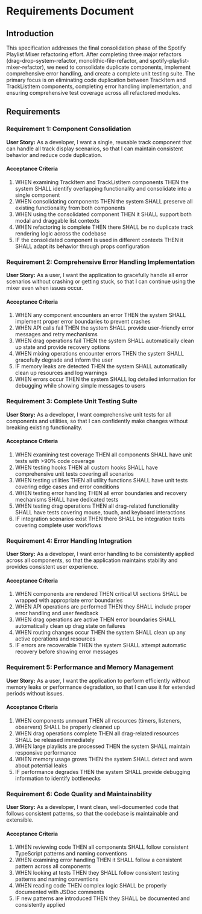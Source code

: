 # Requirements Document

## Introduction

This specification addresses the final consolidation phase of the Spotify Playlist Mixer refactoring effort. After completing three major refactors (drag-drop-system-refactor, monolithic-file-refactor, and spotify-playlist-mixer-refactor), we need to consolidate duplicate components, implement comprehensive error handling, and create a complete unit testing suite. The primary focus is on eliminating code duplication between TrackItem and TrackListItem components, completing error handling implementation, and ensuring comprehensive test coverage across all refactored modules.

## Requirements

### Requirement 1: Component Consolidation

**User Story:** As a developer, I want a single, reusable track component that can handle all track display scenarios, so that I can maintain consistent behavior and reduce code duplication.

#### Acceptance Criteria

1. WHEN examining TrackItem and TrackListItem components THEN the system SHALL identify overlapping functionality and consolidate into a single component
2. WHEN consolidating components THEN the system SHALL preserve all existing functionality from both components
3. WHEN using the consolidated component THEN it SHALL support both modal and draggable list contexts
4. WHEN refactoring is complete THEN there SHALL be no duplicate track rendering logic across the codebase
5. IF the consolidated component is used in different contexts THEN it SHALL adapt its behavior through props configuration

### Requirement 2: Comprehensive Error Handling Implementation

**User Story:** As a user, I want the application to gracefully handle all error scenarios without crashing or getting stuck, so that I can continue using the mixer even when issues occur.

#### Acceptance Criteria

1. WHEN any component encounters an error THEN the system SHALL implement proper error boundaries to prevent crashes
2. WHEN API calls fail THEN the system SHALL provide user-friendly error messages and retry mechanisms
3. WHEN drag operations fail THEN the system SHALL automatically clean up state and provide recovery options
4. WHEN mixing operations encounter errors THEN the system SHALL gracefully degrade and inform the user
5. IF memory leaks are detected THEN the system SHALL automatically clean up resources and log warnings
6. WHEN errors occur THEN the system SHALL log detailed information for debugging while showing simple messages to users

### Requirement 3: Complete Unit Testing Suite

**User Story:** As a developer, I want comprehensive unit tests for all components and utilities, so that I can confidently make changes without breaking existing functionality.

#### Acceptance Criteria

1. WHEN examining test coverage THEN all components SHALL have unit tests with >90% code coverage
2. WHEN testing hooks THEN all custom hooks SHALL have comprehensive unit tests covering all scenarios
3. WHEN testing utilities THEN all utility functions SHALL have unit tests covering edge cases and error conditions
4. WHEN testing error handling THEN all error boundaries and recovery mechanisms SHALL have dedicated tests
5. WHEN testing drag operations THEN all drag-related functionality SHALL have tests covering mouse, touch, and keyboard interactions
6. IF integration scenarios exist THEN there SHALL be integration tests covering complete user workflows

### Requirement 4: Error Handling Integration

**User Story:** As a developer, I want error handling to be consistently applied across all components, so that the application maintains stability and provides consistent user experience.

#### Acceptance Criteria

1. WHEN components are rendered THEN critical UI sections SHALL be wrapped with appropriate error boundaries
2. WHEN API operations are performed THEN they SHALL include proper error handling and user feedback
3. WHEN drag operations are active THEN error boundaries SHALL automatically clean up drag state on failures
4. WHEN routing changes occur THEN the system SHALL clean up any active operations and resources
5. IF errors are recoverable THEN the system SHALL attempt automatic recovery before showing error messages

### Requirement 5: Performance and Memory Management

**User Story:** As a user, I want the application to perform efficiently without memory leaks or performance degradation, so that I can use it for extended periods without issues.

#### Acceptance Criteria

1. WHEN components unmount THEN all resources (timers, listeners, observers) SHALL be properly cleaned up
2. WHEN drag operations complete THEN all drag-related resources SHALL be released immediately
3. WHEN large playlists are processed THEN the system SHALL maintain responsive performance
4. WHEN memory usage grows THEN the system SHALL detect and warn about potential leaks
5. IF performance degrades THEN the system SHALL provide debugging information to identify bottlenecks

### Requirement 6: Code Quality and Maintainability

**User Story:** As a developer, I want clean, well-documented code that follows consistent patterns, so that the codebase is maintainable and extensible.

#### Acceptance Criteria

1. WHEN reviewing code THEN all components SHALL follow consistent TypeScript patterns and naming conventions
2. WHEN examining error handling THEN it SHALL follow a consistent pattern across all components
3. WHEN looking at tests THEN they SHALL follow consistent testing patterns and naming conventions
4. WHEN reading code THEN complex logic SHALL be properly documented with JSDoc comments
5. IF new patterns are introduced THEN they SHALL be documented and consistently applied